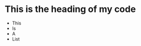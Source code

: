 <head>
 <h1>This is the heading of my code</h1>
</head>
<body>
  <ul>
    <li>This</li>
    <li>Is</li>
    <li>A</li>
    <li>List</li>
  </ul>
</body> 